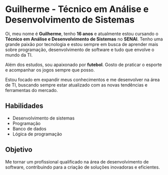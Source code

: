 # Guilherme - Técnico em Análise e Desenvolvimento de Sistemas

Oi, meu nome é **Guilherme**, tenho **16 anos** e atualmente estou cursando o **Técnico em Análise e Desenvolvimento de Sistemas** no **SENAI**. Tenho uma grande paixão por tecnologia e estou sempre em busca de aprender mais sobre programação, desenvolvimento de software e tudo que envolve o mundo da TI.

Além dos estudos, sou apaixonado por **futebol**. Gosto de praticar o esporte e acompanhar os jogos sempre que posso.

Estou focado em expandir meus conhecimentos e me desenvolver na área de TI, buscando sempre estar atualizado com as novas tendências e ferramentas do mercado.

## Habilidades
- Desenvolvimento de sistemas
- Programação
- Banco de dados
- Lógica de programação

## Objetivo
Me tornar um profissional qualificado na área de desenvolvimento de software, contribuindo para a criação de soluções inovadoras e eficientes.


<!--
**guirxm/guirxm** is a ✨ _special_ ✨ repository because its `README.md` (this file) appears on your GitHub profile.

Here are some ideas to get you started:

- 🔭 I’m currently working on ...
- 🌱 I’m currently learning ...
- 👯 I’m looking to collaborate on ...
- 🤔 I’m looking for help with ...
- 💬 Ask me about ...
- 📫 How to reach me: ...
- 😄 Pronouns: ...
- ⚡ Fun fact: ...
-->
